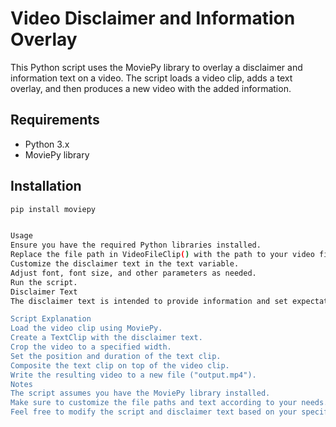 # Video Disclaimer and Information Overlay

This Python script uses the MoviePy library to overlay a disclaimer and information text on a video. The script loads a video clip, adds a text overlay, and then produces a new video with the added information.

## Requirements
- Python 3.x
- MoviePy library

## Installation
```bash
pip install moviepy


Usage
Ensure you have the required Python libraries installed.
Replace the file path in VideoFileClip() with the path to your video file.
Customize the disclaimer text in the text variable.
Adjust font, font size, and other parameters as needed.
Run the script.
Disclaimer Text
The disclaimer text is intended to provide information and set expectations for viewers. It covers the accuracy of information, professional advice, and the creators' limitations of responsibility.

Script Explanation
Load the video clip using MoviePy.
Create a TextClip with the disclaimer text.
Crop the video to a specified width.
Set the position and duration of the text clip.
Composite the text clip on top of the video clip.
Write the resulting video to a new file ("output.mp4").
Notes
The script assumes you have the MoviePy library installed.
Make sure to customize the file paths and text according to your needs.
Feel free to modify the script and disclaimer text based on your specific requirements.

